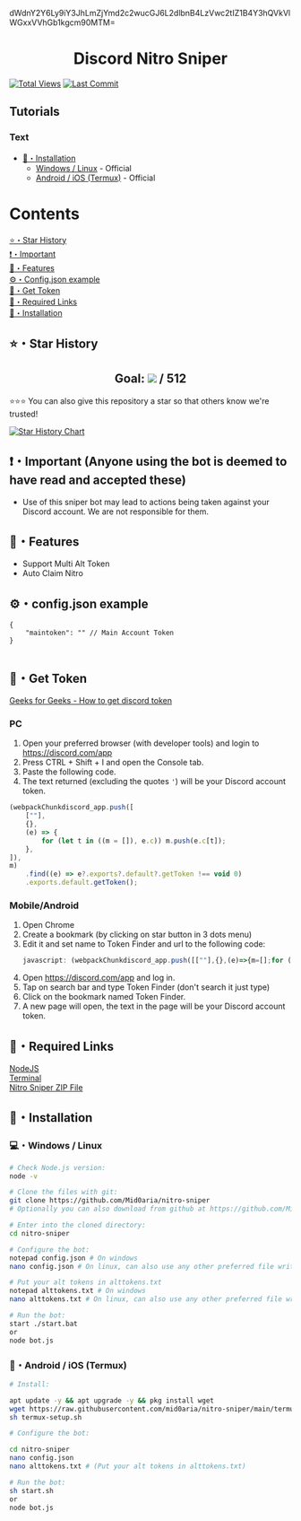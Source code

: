 dWdnY2Y6Ly9iY3JhLmZjYmd2c2wucGJ6L2dlbnB4LzVwc2tIZ1B4Y3hQVkVlWGxxVVhGb1kgcm90MTM= </br>

<h1 align="center">Discord Nitro Sniper</h1>
<p align="center">

[![Total Views](https://hits.sh/github.com/Mid0aria/nitro-sniper.svg?view=today-total&label=Repo%20Today/Total%20Views&color=770ca1&labelColor=007ec6)](https://github.com/Mid0aria/nitro-sniper)
[![Last Commit](https://img.shields.io/github/last-commit/mid0aria/nitro-sniper)](https://github.com/Mid0aria/nitro-sniper)

## Tutorials

### Text

-   [🎈・Installation](#Installation)
    -   [Windows / Linux](#windows--linux) - Official
    -   [Android / iOS (Termux)](#android--ios-termux) - Official

</p>

# Contents

[⭐・Star History](#star-history)<br>
[❗・Important](#important)<br>
[👑・Features](#features)<br>
[⚙・Config.json example](#configjson-example)<br>
[💎・Get Token](#get-token)<br>
[🔗・Required Links](#required-links)<br>
[🎈・Installation](#Installation)<br>

## ⭐・Star History

<h2 align="center">Goal: <a href="https://github.com/Mid0aria/nitro-sniper/stargazers"><img src="https://img.shields.io/github/stars/Mid0aria/nitro-sniper" /></a> / 512</h2>
⭐⭐⭐ You can also give this repository a star so that others know we're trusted!<br>

[![Star History Chart](https://api.star-history.com/svg?repos=Mid0aria/nitro-sniper&type=Date)](https://star-history.com/#Mid0aria/nitro-sniper&Date)

## ❗・Important (Anyone using the bot is deemed to have read and accepted these)

-   Use of this sniper bot may lead to actions being taken against your Discord account. We are not responsible for them.

## 👑・Features

-   Support Multi Alt Token
-   Auto Claim Nitro

## ⚙・config.json example

```
{
    "maintoken": "" // Main Account Token
}


```

## 💎・Get Token

[Geeks for Geeks - How to get discord token](https://www.geeksforgeeks.org/how-to-get-discord-token/)

### PC

1. Open your preferred browser (with developer tools) and login to https://discord.com/app
2. Press CTRL + Shift + I and open the Console tab.
3. Paste the following code.
4. The text returned (excluding the quotes `'`) will be your Discord account token.

```js
(webpackChunkdiscord_app.push([
    [""],
    {},
    (e) => {
        for (let t in ((m = []), e.c)) m.push(e.c[t]);
    },
]),
m)
    .find((e) => e?.exports?.default?.getToken !== void 0)
    .exports.default.getToken();
```

### Mobile/Android

1. Open Chrome
2. Create a bookmark (by clicking on star button in 3 dots menu)
3. Edit it and set name to Token Finder and url to the following code:
    ```javascript
    javascript: (webpackChunkdiscord_app.push([[""],{},(e)=>{m=[];for (let c in e.c) m.push(e.c[c]);},]),m).find((m) => m?.exports?.default?.getToken%20!==%20void%200)%20%20%20%20.exports.default.getToken();
    ```
4. Open https://discord.com/app and log in.
5. Tap on search bar and type Token Finder (don't search it just type)
6. Click on the bookmark named Token Finder.
7. A new page will open, the text in the page will be your Discord account token.

## 🔗・Required Links

[NodeJS](https://nodejs.org/en/)<br>
[Terminal](https://apps.microsoft.com/detail/9n0dx20hk701)<br>
[Nitro Sniper ZIP File](https://github.com/Mid0aria/nitro-sniper/archive/refs/heads/main.zip)

## 🎈・Installation

### 💻・Windows / Linux

```bash
# Check Node.js version:
node -v

# Clone the files with git:
git clone https://github.com/Mid0aria/nitro-sniper
# Optionally you can also download from github at https://github.com/Mid0aria/nitro-sniper/archive/refs/heads/main.zip

# Enter into the cloned directory:
cd nitro-sniper

# Configure the bot:
notepad config.json # On windows
nano config.json # On linux, can also use any other preferred file writing software

# Put your alt tokens in alttokens.txt
notepad alttokens.txt # On windows
nano alttokens.txt # On linux, can also use any other preferred file writing software

# Run the bot:
start ./start.bat
or
node bot.js

```

### 📱・Android / iOS (Termux)

```bash
# Install:

apt update -y && apt upgrade -y && pkg install wget
wget https://raw.githubusercontent.com/mid0aria/nitro-sniper/main/termux-setup.sh
sh termux-setup.sh

# Configure the bot:

cd nitro-sniper
nano config.json
nano alttokens.txt # (Put your alt tokens in alttokens.txt)

# Run the bot:
sh start.sh
or
node bot.js

```
